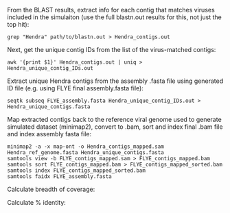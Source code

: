From the BLAST results, extract info for each contig that matches viruses included in the simulaiton (use the full blastn.out results for this, not just the top hit):  
```
grep "Hendra" path/to/blastn.out > Hendra_contigs.out
```

Next, get the unique contig IDs from the list of the virus-matched contigs:  
```
awk '{print $1}' Hendra_contigs.out | uniq > Hendra_unique_contig_IDs.out
```

Extract unique Hendra contigs from the assembly .fasta file using generated ID file (e.g. using FLYE final assembly.fasta file):  
```
seqtk subseq FLYE_assembly.fasta Hendra_unique_contig_IDs.out > Hendra_unique_contigs.fasta
```

Map extracted contigs back to the reference viral genome used to generate simulated dataset (minimap2), convert to .bam, sort and index final .bam file and index assembly fasta file:  
```
minimap2 -a -x map-ont -o Hendra_contigs_mapped.sam Hendra_ref_genome.fasta Hendra_unique_contigs.fasta
samtools view -b FLYE_contigs_mapped.sam > FLYE_contigs_mapped.bam
samtools sort FLYE_contigs_mapped.bam > FLYE_contigs_mapped_sorted.bam
samtools index FLYE_contigs_mapped_sorted.bam
samtools faidx FLYE_assembly.fasta
```

Calculate breadth of coverage:  

Calculate % identity:  

